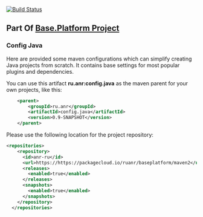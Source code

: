 [![Build Status](https://travis-ci.org/anr-ru/config.java.svg?branch=master)](https://travis-ci.org/anr-ru/config.java)

## Part Of [Base.Platform Project](https://github.com/anr-ru/base.platform.parent)

### Config Java

Here are provided some maven configurations which can simplify creating Java projects from scratch.
It contains base settings for most popular plugins and dependencies.

You can use this artifact **ru.anr:config.java** as the maven parent for your own projects, like this:

```xml
    <parent>    
        <groupId>ru.anr</groupId>
        <artifactId>config.java</artifactId>
        <version>0.9-SNAPSHOT</version>
    </parent>
```

Please use the following location for the project repository:

```xml
<repositories>
    <repository>
      <id>anr-ru</id>
      <url>https://https://packagecloud.io/ruanr/baseplatform/maven2</url>
      <releases>
        <enabled>true</enabled>
      </releases>
      <snapshots>
        <enabled>true</enabled>
      </snapshots>
    </repository>
  </repositories>
```
